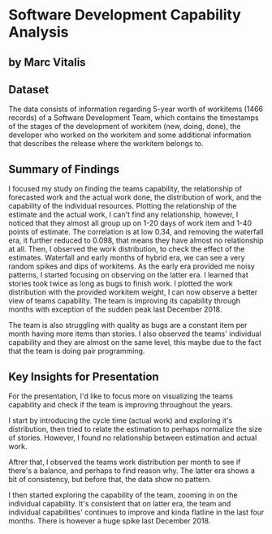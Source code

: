 # Software Development Capability Analysis
## by Marc Vitalis


## Dataset

The data consists of information regarding 5-year worth of workitems (1466 records) of a Software Development Team, which contains the timestamps of the stages of the development of workitem (new, doing, done), the developer who worked on the workitem and some additional information that describes the release where the workitem belongs to.

## Summary of Findings

I focused my study on finding the teams capability, the relationship of forecasted work and the actual work done, the distribution of work, and the capability of the individual resources. Plotting the relationship of the estimate and the actual work, I can't find any relationship, however, I noticed that they almost all group up on 1-20 days of work item and 1-40 points of estimate. The correlation is at low 0.34, and removing the waterfall era, it further reduced to 0.098, that means they have almost no relationship at all. Then, I observed the work distribution, to check the effect of the estimates. Waterfall and early months of hybrid era, we can see a very random spikes and dips of workitems. As the early era provided me noisy patterns, I started focusing on observing on the latter era. I learned that stories took twice as long as bugs to finish work. I plotted the work distribution with the provided workitem weight, I can now observe a better view of teams capability. The team is improving its capability through months with exception of the sudden peak last December 2018.

The team is also struggling with quality as bugs are a constant item per month having more items than stories. I also observed the teams' individual capability and they are almost on the same level, this maybe due to the fact that the team is doing pair programming.


## Key Insights for Presentation

For the presentation, I'd like to focus more on visualizing the teams capability and check if the team is improving throughout the years.

I start by introducing the cycle time (actual work) and exploring it's distribution, then tried to relate the estimation to perhaps normalize the size of stories. However, I found no relationship between estimation and actual work.

Aftrer that, I observed the teams work distribution per month to see if there's a balance, and perhaps to find reason why. The latter era shows a bit of consistency, but before that, the data show no pattern.

I then started exploring the capability of the team, zooming in on the individual capability. It's consistent that on latter era, the team and individual capabilities' continues to improve and kinda flatline in the last four months. There is however a huge spike last December 2018.